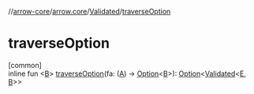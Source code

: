 //[arrow-core](../../../index.md)/[arrow.core](../index.md)/[Validated](index.md)/[traverseOption](traverse-option.md)

# traverseOption

[common]\
inline fun &lt;[B](traverse-option.md)&gt; [traverseOption](traverse-option.md)(fa: ([A](index.md)) -&gt; [Option](../-option/index.md)&lt;[B](traverse-option.md)&gt;): [Option](../-option/index.md)&lt;[Validated](index.md)&lt;[E](index.md), [B](traverse-option.md)&gt;&gt;
